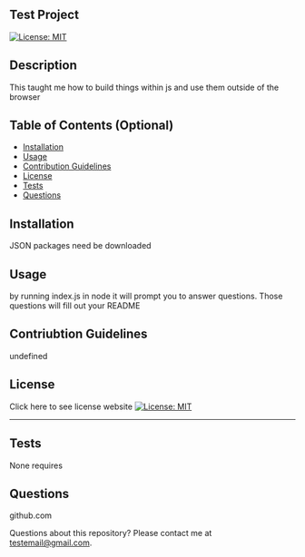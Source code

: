 ## Test Project
[![License: MIT](https://img.shields.io/badge/License-MIT-yellow.svg)](https://opensource.org/licenses/MIT)

## Description

This taught me how to build things within js and use them outside of the browser
      
## Table of Contents (Optional)

* [Installation](#installation)
* [Usage](#usage)
* [Contribution Guidelines](#contributionsGuidelines)
* [License](#license)
* [Tests](#tests)
* [Questions](#questions)

## Installation

JSON packages need be downloaded

## Usage

by running index.js in node it will prompt you to answer questions. Those questions will fill out your README
 
## Contriubtion Guidelines
 
undefined
 
## License
 
Click here to see license website [![License: MIT](https://img.shields.io/badge/License-MIT-yellow.svg)](https://opensource.org/licenses/MIT)
 
---
 
## Tests
 
None requires
 
## Questions
 
github.com

Questions about this repository? Please contact me at [testemail@gmail.com](mailto:testemail@gmail.com).
